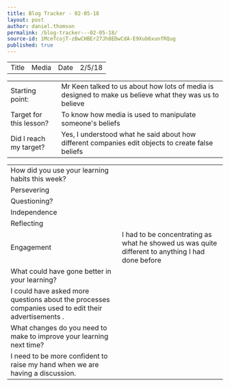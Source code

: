 ```yaml
---
title: Blog Tracker - 02-05-18
layout: post
author: daniel.thomson
permalink: /blog-tracker---02-05-18/
source-id: 1MceTcojT-zBwCHBEr27Jh8EDwCdA-E9Xub6xunfRQug
published: true
---
```

<table>
  <tr>
    <td>Title</td>
    <td>Media</td>
    <td>Date</td>
    <td>2/5/18</td>
  </tr>
</table>


<table>
  <tr>
    <td>Starting point:</td>
    <td>Mr Keen talked to us about how lots of media is designed to make us believe what they was us to believe</td>
  </tr>
  <tr>
    <td>Target for this lesson?</td>
    <td>To know how  media is used to manipulate someone's beliefs</td>
  </tr>
  <tr>
    <td>Did I reach my target? </td>
    <td>Yes, I understood what he said about how different companies edit objects to create false beliefs</td>
  </tr>
</table>


<table>
  <tr>
    <td>How did you use your learning habits this week?</td>
    <td></td>
  </tr>
  <tr>
    <td>Persevering</td>
    <td></td>
  </tr>
  <tr>
    <td>Questioning?</td>
    <td></td>
  </tr>
  <tr>
    <td>Independence</td>
    <td></td>
  </tr>
  <tr>
    <td>Reflecting</td>
    <td></td>
  </tr>
  <tr>
    <td>Engagement</td>
    <td>I had to be concentrating as what he showed us was quite different to anything I had done before</td>
  </tr>
  <tr>
    <td>What could have gone better in your learning?</td>
    <td></td>
  </tr>
  <tr>
    <td>I could have asked more questions about the processes companies used to edit their advertisements .</td>
    <td></td>
  </tr>
  <tr>
    <td>What changes do you need to make to improve your learning next time?</td>
    <td></td>
  </tr>
  <tr>
    <td>I need to be more confident to raise my hand when we are having a discussion.</td>
    <td></td>
  </tr>
</table>


